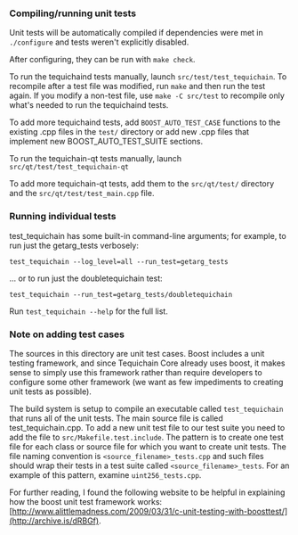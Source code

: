 ### Compiling/running unit tests

Unit tests will be automatically compiled if dependencies were met in `./configure`
and tests weren't explicitly disabled.

After configuring, they can be run with `make check`.

To run the tequichaind tests manually, launch `src/test/test_tequichain`. To recompile
after a test file was modified, run `make` and then run the test again. If you
modify a non-test file, use `make -C src/test` to recompile only what's needed
to run the tequichaind tests.

To add more tequichaind tests, add `BOOST_AUTO_TEST_CASE` functions to the existing
.cpp files in the `test/` directory or add new .cpp files that
implement new BOOST_AUTO_TEST_SUITE sections.

To run the tequichain-qt tests manually, launch `src/qt/test/test_tequichain-qt`

To add more tequichain-qt tests, add them to the `src/qt/test/` directory and
the `src/qt/test/test_main.cpp` file.

### Running individual tests

test_tequichain has some built-in command-line arguments; for
example, to run just the getarg_tests verbosely:

    test_tequichain --log_level=all --run_test=getarg_tests

... or to run just the doubletequichain test:

    test_tequichain --run_test=getarg_tests/doubletequichain

Run `test_tequichain --help` for the full list.

### Note on adding test cases

The sources in this directory are unit test cases. Boost includes a
unit testing framework, and since Tequichain Core already uses boost, it makes
sense to simply use this framework rather than require developers to
configure some other framework (we want as few impediments to creating
unit tests as possible).

The build system is setup to compile an executable called `test_tequichain`
that runs all of the unit tests. The main source file is called
test_tequichain.cpp. To add a new unit test file to our test suite you need
to add the file to `src/Makefile.test.include`. The pattern is to create
one test file for each class or source file for which you want to create
unit tests. The file naming convention is `<source_filename>_tests.cpp`
and such files should wrap their tests in a test suite
called `<source_filename>_tests`. For an example of this pattern,
examine `uint256_tests.cpp`.

For further reading, I found the following website to be helpful in
explaining how the boost unit test framework works:
[http://www.alittlemadness.com/2009/03/31/c-unit-testing-with-boosttest/](http://archive.is/dRBGf).

